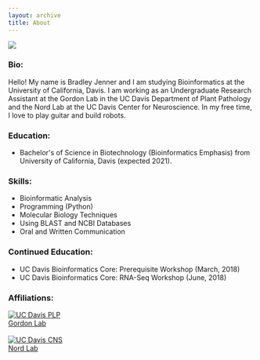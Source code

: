 ```yaml
---
layout: archive
title: About
---
```

<img src="about.jpg?raw=true"/>

### Bio:
Hello! My name is Bradley Jenner and I am studying Bioinformatics at the University of California, Davis. I am working as an Undergraduate Research Assistant at the Gordon Lab in the UC Davis Department of Plant Pathology and the Nord Lab at the UC Davis Center for Neuroscience. In my free time, I love to play guitar and build robots.

### Education:
- Bachelor's of Science in Biotechnology (Bioinformatics Emphasis) from University of California, Davis (expected 2021).

### Skills:                     
- Bioinformatic Analysis 
- Programming (Python)
- Molecular Biology Techniques
- Using BLAST and NCBI Databases
- Oral and Written Communication

### Continued Education:
 - UC Davis Bioinformatics Core: Prerequisite Workshop (March, 2018)
 - UC Davis Bioinformatics Core: RNA-Seq Workshop (June, 2018)

 
### Affiliations:

[![UC Davis PLP](plp.png)](http://plantpathology.ucdavis.edu)
<br>
[Gordon Lab](http://thegordonlab.net)
<br>
<br>
[![UC Davis CNS](cns.jpg)](https://neuroscience.ucdavis.edu)
<br>
[Nord Lab](https://nordlab.faculty.ucdavis.edu)

